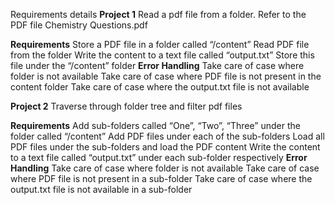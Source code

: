 Requirements details
**Project 1**
Read a pdf file from a folder. Refer to the PDF file Chemistry Questions.pdf

**Requirements**
    Store a PDF file in a folder called “/content”
    Read PDF file from the folder
    Write the content to a text file called “output.txt”
    Store this file under the “/content” folder
**Error Handling**
    Take care of case where folder is not available
    Take care of case where PDF file is not present in the content folder
    Take care of case where the output.txt file is not available


**Project 2**
Traverse through folder tree and filter pdf files

**Requirements**
    Add sub-folders called “One”, “Two”, “Three” under the folder called “/content”
    Add PDF files under each of the sub-folders
    Load all PDF files under the sub-folders and load the PDF content
    Write the content to a text file called “output.txt” under each sub-folder respectively
**Error Handling**
    Take care of case where folder is not available
    Take care of case where PDF file is not present in a sub-folder
    Take care of case where the output.txt file is not available in a sub-folder

